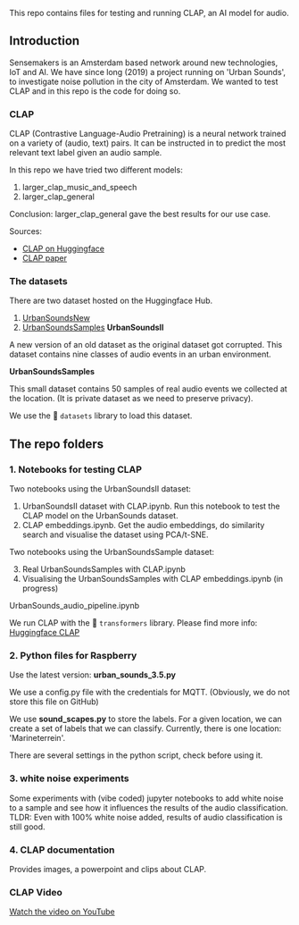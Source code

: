 This repo contains files for testing and running CLAP, an AI model for audio. 

## Introduction
Sensemakers is an Amsterdam based network around new technologies, IoT and AI. We have since long (2019) a project running on 'Urban Sounds', to investigate noise pollution in the city of Amsterdam. We wanted to test CLAP and in this repo is the code for doing so. 

### CLAP
CLAP (Contrastive Language-Audio Pretraining) is a neural network trained on a variety of (audio, text) pairs. It can be instructed in to predict the most relevant text label given an audio sample.

In this repo we have tried two different models:
1. larger_clap_music_and_speech
2. larger_clap_general

Conclusion: larger_clap_general gave the best results for our use case.

Sources:
- [CLAP on Huggingface](https://huggingface.co/laion/larger_clap_general)
- [CLAP paper](https://arxiv.org/abs/2211.06687)


### The datasets
There are two dataset hosted on the Huggingface Hub.

1. [UrbanSoundsNew](https://huggingface.co/datasets/UrbanSounds/UrbanSoundsNew) 
2. [UrbanSoundsSamples](https://huggingface.co/datasets/UrbanSounds/UrbanSoundsSamples) 
**UrbanSoundsII**

A new version of an old dataset as the original dataset got corrupted. This dataset contains nine classes of audio events in an urban environment. 

**UrbanSoundsSamples**

This small dataset contains 50 samples of real audio events we collected at the location.
(It is private dataset as we need to preserve privacy).

We use the 🤗  ```datasets``` library to load this dataset. 

## The repo folders

### 1. Notebooks for testing CLAP

Two notebooks using the UrbanSoundsII dataset:

1. UrbanSoundsII dataset with CLAP.ipynb. Run this notebook to test the CLAP model on the UrbanSounds dataset.
2. CLAP embeddings.ipynb. Get the audio embeddings, do similarity search and visualise the dataset using PCA/t-SNE.

Two notebooks using the UrbanSoundsSample dataset:

3. Real UrbanSoundsSamples with CLAP.ipynb
4. Visualising the UrbanSoundsSamples with CLAP embeddings.ipynb (in progress)

UrbanSounds_audio_pipeline.ipynb

We run CLAP with the 🤗 ```transformers``` library. Please find more info: [Huggingface CLAP](https://huggingface.co/docs/transformers/model_doc/clap)

### 2. Python files for Raspberry
Use the latest version:  **urban_sounds_3.5.py**

We use a config.py file with the credentials for MQTT. (Obviously, we do not store this file on GitHub)

We use **sound_scapes.py** to store the labels. For a given location, we can create a set of labels that we can classify. 
Currently, there is one location: 'Marineterrein'.

There are several settings in the python script, check before using it.

### 3. white noise experiments
Some experiments with (vibe coded) jupyter notebooks to add white noise to a sample and see how it influences the results of the audio classification. TLDR: Even with 100% white noise added, results of audio classification is still good.

### 4. CLAP documentation
Provides images, a powerpoint and clips about CLAP. 

### CLAP Video
[Watch the video on YouTube](https://youtu.be/dPcVhHVIoIs)




